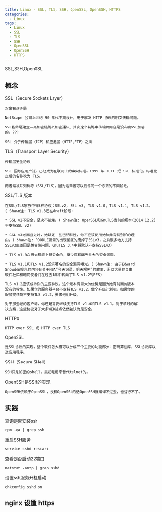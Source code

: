```yaml
---
title: Linux - SSL, TLS, SSH, OpenSSL, OpenSSH, HTTPS
categories:
  - Linux
tags:
  - Linux
  - SSL
  - TLS
  - SSH
  - OpenSSL
  - OpenSSH
  - HTTPS
---
```


SSL,SSH,OpenSSL

<!--more-->

## 概念

SSL（Secure Sockets Layer）

    安全套接字层

    NetScape 公司上世纪 90 年代中期设计，用于解决 HTTP 协议的明文传输问题。

    SSL指的是建立一条加密链路以加密通讯，其实这个链路中传输的内容是没有被SSL加密的。???

    SSL 介于传输层（TCP）和应用层（HTTP,FTP）之间

TLS（Transport Layer Security）

    传输层安全协议

    SSL 因为应用广泛，已经成为互联网上的事实标准。1999 年 IETF 把 SSL 标准化，标准化之后的名称改为 TLS。

    两者常被并列称呼（SSL/TLS），因为这两者可以视作同一个东西的不同阶段。

SSL/TLS 版本

    在SSL/TLS家族中有5种协议：SSLv2, SSL v3, TLS v1.0, TLS v1.1, TLS v1.2。
    ( Shawn注: TLS v1.3还在draft阶段)

    * SSL v2不安全，坚决不能用。( Shawn注: OpenSSL和GnuTLS当前的版本(2014.12.2)
    不支持SSL v2)

    * SSL v3老而且过时，她缺乏一些密钥特性，你不应该使用她除非有特别好的理
    由。( Shawn注: POODLE漏洞的出现彻底的废掉了SSLv3，之前很多地方支持
    SSLv3的原因是兼容性问题，GnuTLS 3.4中将默认不支持SSLv3)

    * TLS v1.0在很大程度上是安全的，至少没有曝光重大的安全漏洞。

    * TLS v1.1和TLS v1.2没有著名的安全漏洞曝光。( Shawn注: 由于Edward
    Snowden曝光的内容有关于NSA“今天记录，明天解密”的故事，所以大量的自由
    软件社区和暗网使者们在过去1年中转向了TLS v1.2的PFS)

    TLS v1.2应该成为你的主要协议。这个版本有巨大的优势是因为她有前面的版本
    没有的特性。如果你的服务器平台不支持TLS v1.2，做个升级计划吧。如果你的
    服务提供商不支持TLS v1.2，要求他们升级。

    对于那些老的客户端，你还是需要继续支持TLS v1.0和TLS v1.1。对于临时的解
    决方案，这些协议对于大多WEB站点依然被认为是安全。

HTTPS

    HTTP over SSL 或 HTTP over TLS

OpenSSL

    是SSL协议的实现，整个软件包大概可以分成三个主要的功能部分：密码算法库、SSL协议库以及应用程序。

SSH（Secure SHell）

    SSH只是加密的shell，最初是用来替代telnet的。

OpenSSH是SSH的实现

    OpenSSH依赖于OpenSSL，没有OpenSSL的话OpenSSH就编译不过去，也运行不了。

## 实践

查询是否安装ssh
```
rpm -qa | grep ssh
```

重启SSH服务
```
service sshd restart
```

查看是否启动22端口
```
netstat -antp | grep sshd
```

设置ssh服务开机启动
```
chkconfig sshd on 
```

## nginx 设置 https


```

```
